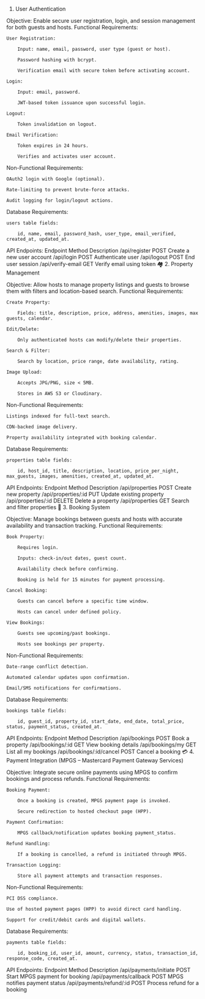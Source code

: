 1. User Authentication

Objective:
Enable secure user registration, login, and session management for both guests and hosts.
Functional Requirements:

    User Registration:

        Input: name, email, password, user type (guest or host).

        Password hashing with bcrypt.

        Verification email with secure token before activating account.

    Login:

        Input: email, password.

        JWT-based token issuance upon successful login.

    Logout:

        Token invalidation on logout.

    Email Verification:

        Token expires in 24 hours.

        Verifies and activates user account.

Non-Functional Requirements:

    OAuth2 login with Google (optional).

    Rate-limiting to prevent brute-force attacks.

    Audit logging for login/logout actions.

Database Requirements:

    users table fields:

        id, name, email, password_hash, user_type, email_verified, created_at, updated_at.

API Endpoints:
Endpoint	Method	Description
/api/register	POST	Create a new user account
/api/login	POST	Authenticate user
/api/logout	POST	End user session
/api/verify-email	GET	Verify email using token
🏘️ 2. Property Management

Objective:
Allow hosts to manage property listings and guests to browse them with filters and location-based search.
Functional Requirements:

    Create Property:

        Fields: title, description, price, address, amenities, images, max guests, calendar.

    Edit/Delete:

        Only authenticated hosts can modify/delete their properties.

    Search & Filter:

        Search by location, price range, date availability, rating.

    Image Upload:

        Accepts JPG/PNG, size < 5MB.

        Stores in AWS S3 or Cloudinary.

Non-Functional Requirements:

    Listings indexed for full-text search.

    CDN-backed image delivery.

    Property availability integrated with booking calendar.

Database Requirements:

    properties table fields:

        id, host_id, title, description, location, price_per_night, max_guests, images, amenities, created_at, updated_at.

API Endpoints:
Endpoint	Method	Description
/api/properties	POST	Create new property
/api/properties/:id	PUT	Update existing property
/api/properties/:id	DELETE	Delete a property
/api/properties	GET	Search and filter properties
📆 3. Booking System

Objective:
Manage bookings between guests and hosts with accurate availability and transaction tracking.
Functional Requirements:

    Book Property:

        Requires login.

        Inputs: check-in/out dates, guest count.

        Availability check before confirming.

        Booking is held for 15 minutes for payment processing.

    Cancel Booking:

        Guests can cancel before a specific time window.

        Hosts can cancel under defined policy.

    View Bookings:

        Guests see upcoming/past bookings.

        Hosts see bookings per property.

Non-Functional Requirements:

    Date-range conflict detection.

    Automated calendar updates upon confirmation.

    Email/SMS notifications for confirmations.

Database Requirements:

    bookings table fields:

        id, guest_id, property_id, start_date, end_date, total_price, status, payment_status, created_at.

API Endpoints:
Endpoint	Method	Description
/api/bookings	POST	Book a property
/api/bookings/:id	GET	View booking details
/api/bookings/my	GET	List all my bookings
/api/bookings/:id/cancel	POST	Cancel a booking
💳 4. Payment Integration (MPGS – Mastercard Payment Gateway Services)

Objective:
Integrate secure online payments using MPGS to confirm bookings and process refunds.
Functional Requirements:

    Booking Payment:

        Once a booking is created, MPGS payment page is invoked.

        Secure redirection to hosted checkout page (HPP).

    Payment Confirmation:

        MPGS callback/notification updates booking payment_status.

    Refund Handling:

        If a booking is cancelled, a refund is initiated through MPGS.

    Transaction Logging:

        Store all payment attempts and transaction responses.

Non-Functional Requirements:

    PCI DSS compliance.

    Use of hosted payment pages (HPP) to avoid direct card handling.

    Support for credit/debit cards and digital wallets.

Database Requirements:

    payments table fields:

        id, booking_id, user_id, amount, currency, status, transaction_id, response_code, created_at.

API Endpoints:
Endpoint	Method	Description
/api/payments/initiate	POST	Start MPGS payment for booking
/api/payments/callback	POST	MPGS notifies payment status
/api/payments/refund/:id	POST	Process refund for a booking
